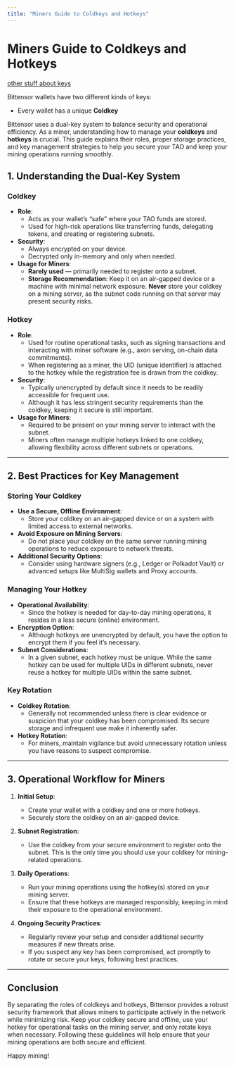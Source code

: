 ```yaml
---
title: "Miners Guide to Coldkeys and Hotkeys"
---
```


# Miners Guide to Coldkeys and Hotkeys

[other stuff about keys](../keys-questions.md)

Bittensor wallets have two different kinds of keys:
- Every wallet has a unique **Coldkey**

Bittensor uses a dual-key system to balance security and operational efficiency. As a miner, understanding how to manage your **coldkeys** and **hotkeys** is crucial. This guide explains their roles, proper storage practices, and key management strategies to help you secure your TAO and keep your mining operations running smoothly.


## 1. Understanding the Dual-Key System

### Coldkey
- **Role**:  
  - Acts as your wallet’s “safe” where your TAO funds are stored.  
  - Used for high-risk operations like transferring funds, delegating tokens, and creating or registering subnets.
- **Security**:  
  - Always encrypted on your device.  
  - Decrypted only in-memory and only when needed.
- **Usage for Miners**:  
  - **Rarely used** — primarily needed to register onto a subnet.  
  - **Storage Recommendation**: Keep it on an air-gapped device or a machine with minimal network exposure. **Never** store your coldkey on a mining server, as the subnet code running on that server may present security risks.

### Hotkey
- **Role**:  
  - Used for routine operational tasks, such as signing transactions and interacting with miner software (e.g., axon serving, on-chain data commitments).  
  - When registering as a miner, the UID (unique identifier) is attached to the hotkey while the registration fee is drawn from the coldkey.
- **Security**:  
  - Typically unencrypted by default since it needs to be readily accessible for frequent use.  
  - Although it has less stringent security requirements than the coldkey, keeping it secure is still important.
- **Usage for Miners**:  
  - Required to be present on your mining server to interact with the subnet.  
  - Miners often manage multiple hotkeys linked to one coldkey, allowing flexibility across different subnets or operations.

---

## 2. Best Practices for Key Management

### Storing Your Coldkey
- **Use a Secure, Offline Environment**:  
  - Store your coldkey on an air-gapped device or on a system with limited access to external networks.
- **Avoid Exposure on Mining Servers**:  
  - Do not place your coldkey on the same server running mining operations to reduce exposure to network threats.
- **Additional Security Options**:  
  - Consider using hardware signers (e.g., Ledger or Polkadot Vault) or advanced setups like MultiSig wallets and Proxy accounts.

### Managing Your Hotkey
- **Operational Availability**:  
  - Since the hotkey is needed for day-to-day mining operations, it resides in a less secure (online) environment.
- **Encryption Option**:  
  - Although hotkeys are unencrypted by default, you have the option to encrypt them if you feel it’s necessary.
- **Subnet Considerations**:  
  - In a given subnet, each hotkey must be unique. While the same hotkey can be used for multiple UIDs in different subnets, never reuse a hotkey for multiple UIDs within the same subnet.

### Key Rotation
- **Coldkey Rotation**:  
  - Generally not recommended unless there is clear evidence or suspicion that your coldkey has been compromised. Its secure storage and infrequent use make it inherently safer.
- **Hotkey Rotation**:  
  - For miners, maintain vigilance but avoid unnecessary rotation unless you have reasons to suspect compromise.

---

## 3. Operational Workflow for Miners

1. **Initial Setup**:  

   - Create your wallet with a coldkey and one or more hotkeys.
   - Securely store the coldkey on an air-gapped device.
2. **Subnet Registration**:  
   - Use the coldkey from your secure environment to register onto the subnet. This is the only time you should use your coldkey for mining-related operations.
3. **Daily Operations**:  
   - Run your mining operations using the hotkey(s) stored on your mining server.
   - Ensure that these hotkeys are managed responsibly, keeping in mind their exposure to the operational environment.
4. **Ongoing Security Practices**:  
   - Regularly review your setup and consider additional security measures if new threats arise.
   - If you suspect any key has been compromised, act promptly to rotate or secure your keys, following best practices.

---

## Conclusion

By separating the roles of coldkeys and hotkeys, Bittensor provides a robust security framework that allows miners to participate actively in the network while minimizing risk. Keep your coldkey secure and offline, use your hotkey for operational tasks on the mining server, and only rotate keys when necessary. Following these guidelines will help ensure that your mining operations are both secure and efficient.

Happy mining!